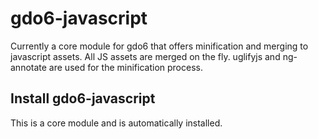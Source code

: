 # gdo6-javascript

Currently a core module for gdo6 that offers minification and merging to javascript assets.
All JS assets are merged on the fly.
uglifyjs and ng-annotate are used for the minification process.


## Install gdo6-javascript

This is a core module and is automatically installed.
